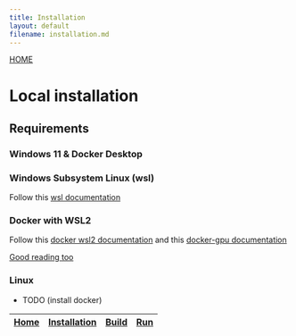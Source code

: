 ```yaml
---
title: Installation
layout: default
filename: installation.md
--- 
```


[HOME](/index.md)

# Local installation

## Requirements 

### Windows 11 & Docker Desktop

### Windows Subsystem Linux (wsl)

Follow this [wsl documentation](https://learn.microsoft.com/en-us/windows/wsl/install)

### Docker with WSL2

Follow this [docker wsl2 documentation](https://docs.docker.com/desktop/wsl/)
and this [docker-gpu documentation](https://ubuntu.com/tutorials/enabling-gpu-acceleration-on-ubuntu-on-wsl2-with-the-nvidia-cuda-platform#1-overview)

[Good reading too](https://dinhanhthi.com/docker-gpu/)

### Linux

- TODO (install docker)


 | [Home](/index.md)| [Installation](/installation.md) | [Build](/build.md) | [Run](/run.md) |
 |---|---|---|---|